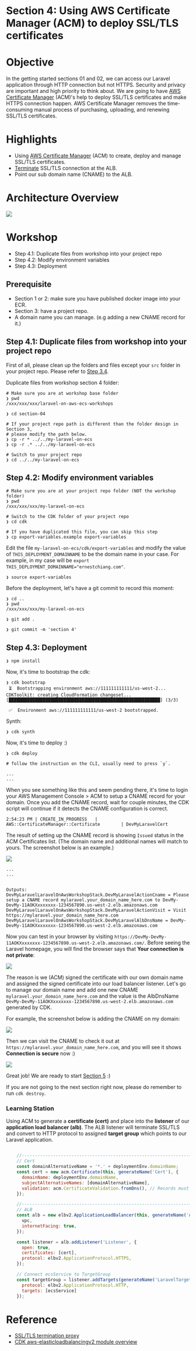 # Section 4: Using AWS Certificate Manager (ACM) to deploy SSL/TLS certificates

# Objective

In the getting started sections 01 and 02, we can access our Laravel application through HTTP connection but not HTTPS. Security and privacy are important and high priority to think about. We are going to have [AWS Certificate Manager](https://aws.amazon.com/certificate-manager/) (ACM)'s help to deploy SSL/TLS certificates and make HTTPS connection happen. AWS Certificate Manager removes the time-consuming manual process of purchasing, uploading, and renewing SSL/TLS certificates.

# Highlights

- Using [AWS Certificate Manager](https://aws.amazon.com/certificate-manager/) (ACM) to create, deploy and manage SSL/TLS certificates.
- [Terminate](https://en.wikipedia.org/wiki/TLS_termination_proxy) SSL/TLS connection at the ALB.
- Point our sub domain name (CNAME) to the ALB.

# Architecture Overview

![](./images/architecture-diagram-section-4.png)

# Workshop

- Step 4.1: Duplicate files from workshop into your project repo
- Step 4.2: Modify environment variables
- Step 4.3: Deployment

## Prerequisite

- Section 1 or 2: make sure you have published docker image into your ECR.
- Section 3: have a project repo.
- A domain name you can manage. (e.g adding a new CNAME record for it.)

## Step 4.1: Duplicate files from workshop into your project repo

First of all, please clean up the folders and files except your `src` folder in your project repo. Please refer to [Step 3.4](../section-03/).

Duplicate files from workshop section 4 folder:

```
# Make sure you are at workshop base folder
❯ pwd
/xxx/xxx/xxx/laravel-on-aws-ecs-workshops

❯ cd section-04

# If your project repo path is different than the folder design in Section 3, 
# please modify the path below.
❯ cp -r * ../../my-laravel-on-ecs
❯ cp -r .* ../../my-laravel-on-ecs

# Switch to your project repo
❯ cd ../../my-laravel-on-ecs
```

## Step 4.2: Modify environment variables

```
# Make sure you are at your project repo folder (NOT the workshop folder)
❯ pwd
/xxx/xxx/xxx/my-laravel-on-ecs

# Switch to the CDK folder of your project repo
❯ cd cdk

# If you have duplicated this file, you can skip this step
❯ cp export-variables.example export-variables
```

Edit the file `my-laravel-on-ecs/cdk/export-variables` and modify the value of `THIS_DEPLOYMENT_DOMAINNAME` to be the domain name in your case. For example, in my case will be `export THIS_DEPLOYMENT_DOMAINNAME="ernestchiang.com"`.

```
❯ source export-variables
```

Before the deployment, let's have a git commit to record this moment:

```
❯ cd ..
❯ pwd
/xxx/xxx/xxx/my-laravel-on-ecs

❯ git add .

❯ git commit -m 'section 4'
```

## Step 4.3: Deployment

```
❯ npm install
```

Now, it's time to bootstrap the cdk:

```
❯ cdk bootstrap
 ⏳  Bootstrapping environment aws://111111111111/us-west-2...
CDKToolkit: creating CloudFormation changeset...
[██████████████████████████████████████████████████████████] (3/3)

 ✅  Environment aws://111111111111/us-west-2 bootstrapped.
```

Synth:

```
❯ cdk synth
```

Now, it's time to deploy :)

```
❯ cdk deploy

# follow the instruction on the CLI, usually need to press `y`.

...
...

```

When you see something like this and seem pending there, it's time to login your AWS Management Console > ACM to setup a CNAME record for your domain. Once you add the CNAME record, wait for couple minutes, the CDK script will continue if it detects the CNAME configuration is correct.

```
2:54:23 PM | CREATE_IN_PROGRESS   | AWS::CertificateManager::Certificate        | DevMyLaravelCert
```

The result of setting up the CNAME record is showing `Issued` status in the ACM Certificates list. (The domain name and additional names will match to yours. The screenshot below is an example.)

![](./images/screenshot-acm-cert-issued.png)

```
...
...


Outputs:
DevMyLaravelLaravelOnAwsWorkshopStack.DevMyLaravelActionCname = Please setup a CNAME record mylaravel.your_domain_name_here.com to DevMy-DevMy-11AOKXxxxxxxx-1234567890.us-west-2.elb.amazonaws.com
DevMyLaravelLaravelOnAwsWorkshopStack.DevMyLaravelActionVisit = Visit https://mylaravel.your_domain_name_here.com
DevMyLaravelLaravelOnAwsWorkshopStack.DevMyLaravelAlbDnsName = DevMy-DevMy-11AOKXxxxxxxx-1234567890.us-west-2.elb.amazonaws.com
```

Now you can test in your browser by visiting `https://DevMy-DevMy-11AOKXxxxxxxx-1234567890.us-west-2.elb.amazonaws.com/`. Before seeing the Laravel homepage, you will find the browser says that **Your connection is not private**:

![](./images/screenshot-not-secure.png)

The reason is we (ACM) signed the certificate with our own domain name and assigned the signed certificate into our load balancer listener. Let's go to manage our domain name and add one new CNAME `mylaravel.your_domain_name_here.com` and the value is the AlbDnsName `DevMy-DevMy-11AOKXxxxxxxx-1234567890.us-west-2.elb.amazonaws.com` generated by CDK.

For example, the screenshot below is adding the CNAME on my domain:

![](./images/screenshot-setup-cname.png)

Then we can visit the CNAME to check it out at `https://mylaravel.your_domain_name_here.com`, and you will see it shows **Connection is secure** now :)

![](./images/screenshot-secure.png)

Great job! We are ready to start [Section 5](../section-05/) :)

If you are not going to the next section right now, please do remember to run `cdk destroy`.

### Learning Station

Using ACM to generate a **certificate (cert)** and place into the **listener** of our **application load balancer (alb)**. The ALB listener will terminate SSL/TLS and convert to HTTP protocol to assigned **target group** which points to our Laravel application.

```javascript

    //---------------------------------------------------------------------------
    // Cert
    const domainAlternativeName = '*.' + deploymentEnv.domainName;
    const cert = new acm.Certificate(this, generateName('Cert'), {
      domainName: deploymentEnv.domainName,
      subjectAlternativeNames: [domainAlternativeName],
      validation: acm.CertificateValidation.fromDns(), // Records must be added manually
    });

    //---------------------------------------------------------------------------
    // ALB
    const alb = new elbv2.ApplicationLoadBalancer(this, generateName('ALB'), {
      vpc,
      internetFacing: true,
    });

    const listener = alb.addListener('Listener', {
      open: true,
      certificates: [cert],
      protocol: elbv2.ApplicationProtocol.HTTPS,
    });

    // Connect ecsService to TargetGroup
    const targetGroup = listener.addTargets(generateName('LaravelTargetGroup'), {
      protocol: elbv2.ApplicationProtocol.HTTP,
      targets: [ecsService]
    });

```

# Reference

- [SSL/TLS termination proxy](https://en.wikipedia.org/wiki/TLS_termination_proxy)
- [CDK aws-elasticloadbalancingv2 module overview](https://docs.aws.amazon.com/cdk/api/latest/docs/aws-elasticloadbalancingv2-readme.html)